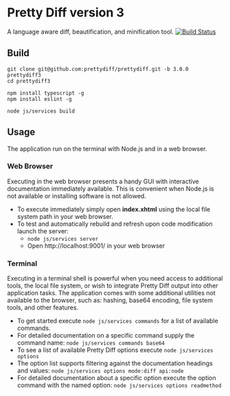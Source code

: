# Pretty Diff version 3
A language aware diff, beautification, and minification tool.
[![Build Status](https://semaphoreci.com/api/v1/prettydiff/prettydiff/branches/3-0-0/badge.svg)](https://semaphoreci.com/prettydiff/prettydiff)

## Build

```
git clone git@github.com:prettydiff/prettydiff.git -b 3.0.0 prettydiff3
cd prettydiff3

npm install typescript -g
npm install eslint -g

node js/services build
```

## Usage
The application run on the terminal with Node.js and in a web browser.

### Web Browser
Executing in the web browser presents a handy GUI with interactive documentation immediately available. This is convenient when Node.js is not available or installing software is not allowed.

* To execute immediately simply open **index.xhtml** using the local file system path in your web browser.
* To test and automatically rebuild and refresh upon code modification launch the server:
   - `node js/services server`
   - Open http://localhost:9001/ in your web browser

### Terminal
Executing in a terminal shell is powerful when you need access to additional tools, the local file system, or wish to integrate Pretty Diff output into other application tasks.  The application comes with some additional utilities not available to the browser, such as: hashing, base64 encoding, file system tools, and other features.

* To get started execute `node js/services commands` for a list of available commands.
* For detailed documentation on a specific command supply the command name: `node js/services commands base64`
* To see a list of available Pretty Diff options execute `node js/services options`
* The option list supports filtering against the documentation headings and values: `node js/services options mode:diff api:node`
* For detailed documentation about a specific option execute the option command with the named option: `node js/services options readmethod`